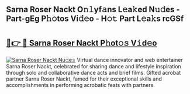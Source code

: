 ## Sarna Roser Nackt O𝚗𝚕yf𝚊ns L𝚎a𝚔ed N𝚞𝚍es - Part-gEg P𝚑𝚘tos Vi𝚍𝚎o - H𝚘𝚝 Part L𝚎a𝚔s rcGSf

# <h2><a href="http://kfcf67j.oniu.top/?m=Sarna+Roser+Nackt">🔗👉 🔴 Sarna Roser Nackt P𝚑ot𝚘𝚜 V𝚒d𝚎o</a></h2>

[![Sarna Roser Nackt Nu𝚍e𝚜](https://i.imgur.com/0qMVB7G.gif)](http://kfcf67j.oniu.top/?m=Sarna+Roser+Nackt)
Virtual dance innovator and web entertainer Sarna Roser Nackt, celebrated for sharing dance and lifestyle inspiration through solo and collaborative dance acts and brief films. Gifted acrobat partner Sarna Roser Nackt, famed for their exceptional skills and accomplishments in performing acrobatic feats with partners.  
